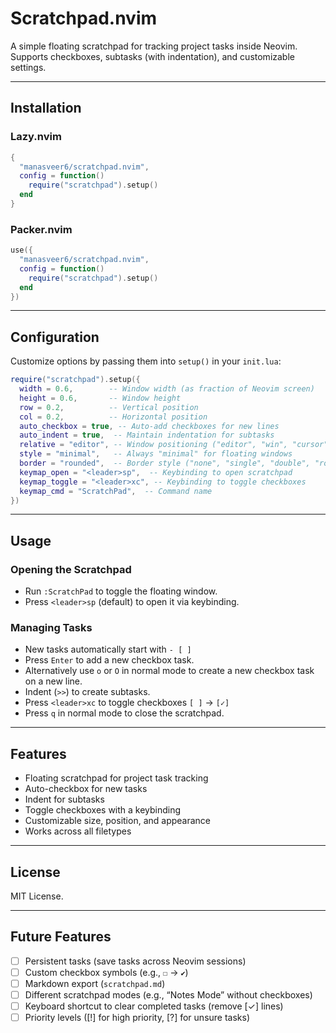 # Scratchpad.nvim

A simple floating scratchpad for tracking project tasks inside Neovim. Supports checkboxes, subtasks (with indentation), and customizable settings.

---

## Installation

### Lazy.nvim

```lua
{
  "manasveer6/scratchpad.nvim",
  config = function()
    require("scratchpad").setup()
  end
}
```

### Packer.nvim

```lua
use({
  "manasveer6/scratchpad.nvim",
  config = function()
    require("scratchpad").setup()
  end
})
```

---

## Configuration

Customize options by passing them into `setup()` in your `init.lua`:

```lua
require("scratchpad").setup({
  width = 0.6,        -- Window width (as fraction of Neovim screen)
  height = 0.6,       -- Window height
  row = 0.2,          -- Vertical position
  col = 0.2,          -- Horizontal position
  auto_checkbox = true, -- Auto-add checkboxes for new lines
  auto_indent = true,  -- Maintain indentation for subtasks
  relative = "editor", -- Window positioning ("editor", "win", "cursor")
  style = "minimal",   -- Always "minimal" for floating windows
  border = "rounded",  -- Border style ("none", "single", "double", "rounded", "solid", "shadow")
  keymap_open = "<leader>sp",  -- Keybinding to open scratchpad
  keymap_toggle = "<leader>xc", -- Keybinding to toggle checkboxes
  keymap_cmd = "ScratchPad",  -- Command name
})
```

---

## Usage

### Opening the Scratchpad

- Run `:ScratchPad` to toggle the floating window.
- Press `<leader>sp` (default) to open it via keybinding.

### Managing Tasks

- New tasks automatically start with `- [ ]`
- Press `Enter` to add a new checkbox task.
- Alternatively use `o` or `O` in normal mode to create a new checkbox task on a new line.
- Indent (`>>`) to create subtasks.
- Press `<leader>xc` to toggle checkboxes `[ ]` → `[✓]`
- Press `q` in normal mode to close the scratchpad.

---

## Features

- Floating scratchpad for project task tracking
- Auto-checkbox for new tasks
- Indent for subtasks
- Toggle checkboxes with a keybinding
- Customizable size, position, and appearance
- Works across all filetypes

---

## License

MIT License.

---

## Future Features

- [ ] Persistent tasks (save tasks across Neovim sessions)
- [ ] Custom checkbox symbols (e.g., `☐` → `✔`)
- [ ] Markdown export (`scratchpad.md`)
- [ ] Different scratchpad modes (e.g., “Notes Mode” without checkboxes)
- [ ] Keyboard shortcut to clear completed tasks (remove [✓] lines)
- [ ] Priority levels ([!] for high priority, [?] for unsure tasks)
